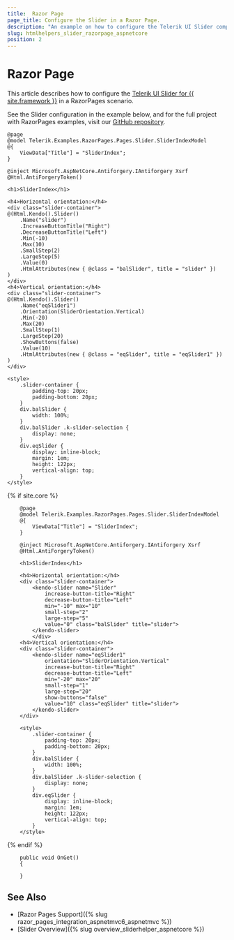 ```yaml
---
title:  Razor Page
page_title: Configure the Slider in a Razor Page.
description: "An example on how to configure the Telerik UI Slider component for {{ site.framework }} in a Razor Page."
slug: htmlhelpers_slider_razorpage_aspnetcore
position: 2
---
```


# Razor Page

This article describes how to configure the [Telerik UI Slider for {{ site.framework }}](https://www.telerik.com/aspnet-core-ui/slider) in a RazorPages scenario.

See the Slider configuration in the example below, and for the full project with RazorPages examples, visit our [GitHub repository](https://github.com/telerik/ui-for-aspnet-core-examples/tree/master/Telerik.Examples.RazorPages).

```tab-HtmlHelper(csthml)
@page
@model Telerik.Examples.RazorPages.Pages.Slider.SliderIndexModel
@{
	ViewData["Title"] = "SliderIndex";
}

@inject Microsoft.AspNetCore.Antiforgery.IAntiforgery Xsrf
@Html.AntiForgeryToken()

<h1>SliderIndex</h1>

<h4>Horizontal orientation:</h4>
<div class="slider-container">
@(Html.Kendo().Slider()
    .Name("slider")
    .IncreaseButtonTitle("Right")
    .DecreaseButtonTitle("Left")
    .Min(-10)
    .Max(10)
    .SmallStep(2)
    .LargeStep(5)
    .Value(0)
    .HtmlAttributes(new { @class = "balSlider", title = "slider" })
)
</div>
<h4>Vertical orientation:</h4>
<div class="slider-container">
@(Html.Kendo().Slider()
    .Name("eqSlider1")
    .Orientation(SliderOrientation.Vertical)
    .Min(-20)
    .Max(20)
    .SmallStep(1)
    .LargeStep(20)
    .ShowButtons(false)
    .Value(10)
    .HtmlAttributes(new { @class = "eqSlider", title = "eqSlider1" })
)
</div>

<style>
	.slider-container {
		padding-top: 20px;
		padding-bottom: 20px;
	}
	div.balSlider {
		width: 100%;
	}
	div.balSlider .k-slider-selection {
		display: none;
	}
	div.eqSlider {
		display: inline-block;
		margin: 1em;
		height: 122px;
		vertical-align: top;
	}
</style>
```
{% if site.core %}
```tab-TagHelper
    @page
    @model Telerik.Examples.RazorPages.Pages.Slider.SliderIndexModel
    @{
        ViewData["Title"] = "SliderIndex";
    }

    @inject Microsoft.AspNetCore.Antiforgery.IAntiforgery Xsrf
    @Html.AntiForgeryToken()

    <h1>SliderIndex</h1>

    <h4>Horizontal orientation:</h4>
    <div class="slider-container">
        <kendo-slider name="Slider"
            increase-button-title="Right"
            decrease-button-title="Left"
            min="-10" max="10"
            small-step="2"
            large-step="5"
            value="0" class="balSlider" title="slider">
        </kendo-slider>
        </div>
    <h4>Vertical orientation:</h4>
    <div class="slider-container">
        <kendo-slider name="eqSlider1"
            orientation="SliderOrientation.Vertical"
            increase-button-title="Right"
            decrease-button-title="Left"
            min="-20" max="20"
            small-step="1"
            large-step="20"
            show-buttons="false"
            value="10" class="eqSlider" title="slider">
        </kendo-slider>
    </div>

    <style>
        .slider-container {
            padding-top: 20px;
            padding-bottom: 20px;
        }
        div.balSlider {
            width: 100%;
        }
        div.balSlider .k-slider-selection {
            display: none;
        }
        div.eqSlider {
            display: inline-block;
            margin: 1em;
            height: 122px;
            vertical-align: top;
        }
    </style>
```
{% endif %}

```tab-PageModel(cshtml.cs)
    public void OnGet()
    {

    }
```


## See Also

* [Razor Pages Support]({% slug razor_pages_integration_aspnetmvc6_aspnetmvc %})
* [Slider Overview]({% slug overview_sliderhelper_aspnetcore %})
